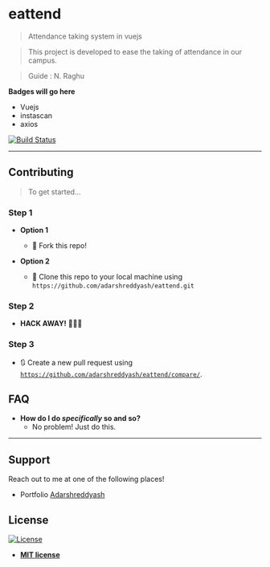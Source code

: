 
# eattend

> Attendance taking system in vuejs

> This project is developed to ease the taking of attendance in our campus.

> Guide : N. Raghu

**Badges will go here**

- Vuejs
- instascan
- axios

[![Build Status](http://img.shields.io/travis/badges/badgerbadgerbadger.svg?style=flat-square)](https://travis-ci.org/badges/badgerbadgerbadger)

---

## Contributing

> To get started...

### Step 1

- **Option 1**
    - 🍴 Fork this repo!

- **Option 2**
    - 👯 Clone this repo to your local machine using `https://github.com/adarshreddyash/eattend.git`

### Step 2

- **HACK AWAY!** 🔨🔨🔨

### Step 3

- 🔃 Create a new pull request using <a href="https://github.com/adarshreddyash/eattend/compare/" target="_blank">`https://github.com/adarshreddyash/eattend/compare/`</a>.



## FAQ

- **How do I do *specifically* so and so?**
    - No problem! Just do this.

---

## Support

Reach out to me at one of the following places!

- Portfolio <a href="http://adarshreddyash.github.io" target="_blank">Adarshreddyash</a>


## License

[![License](http://img.shields.io/:license-mit-blue.svg?style=flat-square)](http://badges.mit-license.org)

- **[MIT license](http://opensource.org/licenses/mit-license.php)**
